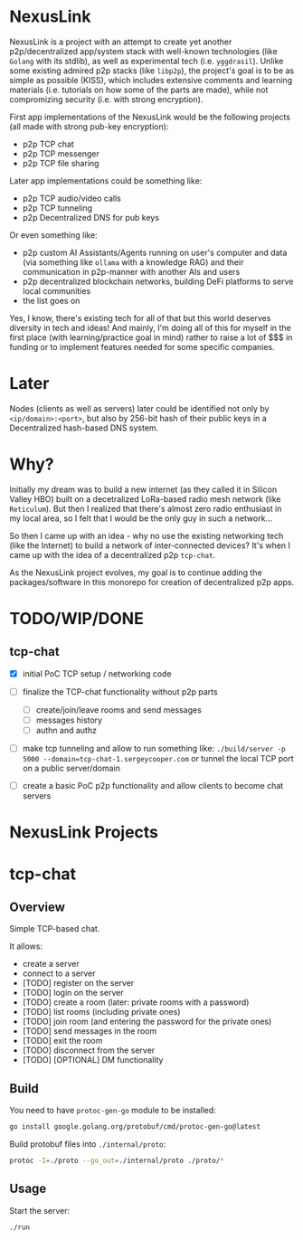 # NexusLink

NexusLink is a project with an attempt to create yet another p2p/decentralized app/system stack
with well-known technologies (like `Golang` with its stdlib), as well as experimental tech (i.e. `yggdrasil`).
Unlike some existing admired p2p stacks (like `libp2p`), the project's goal is to be as simple as possible (KISS),
which includes extensive comments and learning materials (i.e. tutorials on how some of the parts are made),
while not compromizing security (i.e. with strong encryption).

First app implementations of the NexusLink would be
the following projects (all made with strong pub-key encryption):
- p2p TCP chat
- p2p TCP messenger
- p2p TCP file sharing

Later app implementations could be something like:
- p2p TCP audio/video calls
- p2p TCP tunneling
- p2p Decentralized DNS for pub keys

Or even something like:
- p2p custom AI Assistants/Agents running on user's computer and data (via something like `ollama` with a knowledge RAG)
  and their communication in p2p-manner with another AIs and users
- p2p decentralized blockchain networks, building DeFi platforms to serve local communities
- the list goes on

Yes, I know, there's existing tech for all of that but this world deserves diversity in tech and ideas!
And mainly, I'm doing all of this for myself in the first place (with learning/practice goal in mind)
rather to raise a lot of $$$ in funding or to implement features needed for some specific companies.

# Later

Nodes (clients as well as servers) later could be identified not only by `<ip/domain>:<port>`,
but also by 256-bit hash of their public keys
in a Decentralized hash-based DNS system.

# Why?

Initially my dream was to build a new internet (as they called it in Silicon Valley HBO)
built on a decetralized LoRa-based radio mesh network (like `Reticulum`).
But then I realized that there's almost zero radio enthusiast in my local area,
so I felt that I would be the only guy in such a network...

So then I came up with an idea - why no use the existing networking tech (like the Internet)
to build a network of inter-connected devices? It's when I came up with the idea of a decentralized p2p `tcp-chat`.

As the NexusLink project evolves, my goal is to continue adding the packages/software in this monorepo
for creation of decentralized p2p apps.

# TODO/WIP/DONE

## tcp-chat
- [x] initial PoC TCP setup / networking code
- [ ] finalize the TCP-chat functionality without p2p parts
  - [ ] create/join/leave rooms and send messages
  - [ ] messages history
  - [ ] authn and authz
- [ ] make tcp tunneling and allow to run something like:
      `./build/server -p 5000 --domain=tcp-chat-1.sergeycooper.com`
      or tunnel the local TCP port on a public server/domain
- [ ] create a basic PoC p2p functionality and allow clients to become chat servers


# NexusLink Projects

# tcp-chat

## Overview

Simple TCP-based chat.

It allows:
  - create a server
  - connect to a server
  - [TODO] register on the server
  - [TODO] login on the server
  - [TODO] create a room (later: private rooms with a password)
  - [TODO] list rooms (including private ones)
  - [TODO] join room (and entering the password for the private ones)
  - [TODO] send messages in the room
  - [TODO] exit the room
  - [TODO] disconnect from the server
  - [TODO] [OPTIONAL] DM functionality

## Build

You need to have `protoc-gen-go` module to be installed:
```bash
go install google.golang.org/protobuf/cmd/protoc-gen-go@latest
```

Build protobuf files into `./internal/proto`:
```bash
protoc -I=./proto --go_out=./internal/proto ./proto/*
```

## Usage

Start the server:
```bash
./run
```

